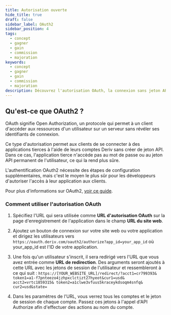 ```yaml
---
title: Autorisation ouverte
hide_title: true
draft: false
sidebar_label: OAuth2
sidebar_position: 4
tags:
  - concept
  - gagner
  - gain
  - commission
  - majoration
keywords:
  - concept
  - gagner
  - gain
  - commission
  - majoration
description: Découvrez l'autorisation OAuth, la connexion sans jeton API, et comment vous pouvez l'utiliser pour améliorer l'expérience utilisateur de votre application de trading.
---
```


## Qu'est-ce que OAuth2 ?

OAuth signifie Open Authorization, un protocole qui permet à un client d'accéder aux ressources d'un utilisateur sur un serveur sans révéler ses identifiants de connexion.

Ce type d'autorisation permet aux clients de se connecter à des applications tierces à l'aide de leurs comptes Deriv sans créer de jeton API. Dans ce cas, l'application tierce n'accède pas au mot de passe ou au jeton API permanent de l'utilisateur, ce qui la rend plus sûre.

L'authentification OAuth2 nécessite des étapes de configuration supplémentaires, mais c'est le moyen le plus sûr pour les développeurs d'autoriser l'accès à leur application aux clients.

Pour plus d'informations sur OAuth2, [voir ce guide](https://aaronparecki.com/oauth-2-simplified/).

### Comment utiliser l'autorisation OAuth

1. Spécifiez l'URL qui sera utilisée comme **URL d'autorisation OAuth** sur la page d'enregistrement de l'application dans le champ **URL du site web**.

2. Ajoutez un bouton de connexion sur votre site web ou votre application et dirigez les utilisateurs vers `https://oauth.deriv.com/oauth2/authorize?app_id=your_app_id` où your_app_id est l'ID de votre application.

3. Une fois qu'un utilisateur s'inscrit, il sera redirigé vers l'URL que vous avez entrée comme **URL de redirection**. Des arguments seront ajoutés à cette URL avec les jetons de session de l'utilisateur et ressembleront à ce qui suit : `https://[YOUR_WEBSITE_URL]/redirect/?acct1=cr799393& token1=a1-f7pnteezo4jzhpxclctizt27hyeot&cur1=usd& acct2=vrtc1859315& token2=a1clwe3vfuus5kraceykdsoqm4snfq& cur2=usd&state=`

4. Dans les paramètres de l'URL, vous verrez tous les comptes et le jeton de session de chaque compte. Passez ces jetons à l'appel d'API Authorize afin d'effectuer des actions au nom du compte.

